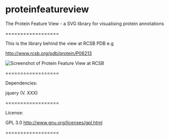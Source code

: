 proteinfeatureview
==================

The Protein Feature View - a SVG library for visualising protein annotations

==================

This is the library behind the view at RCSB PDB e.g

http://www.rcsb.org/pdb/protein/P06213

![Screenshot of Protein Feature View at RCSB](/images/P06213.jpg "Insulin receptor - P06213 (INSR_HUMAN)")

==================

Dependencies:

jquery (V. XXX)

==================

License:

GPL 3.0 http://www.gnu.org/licenses/gpl.html

==================





